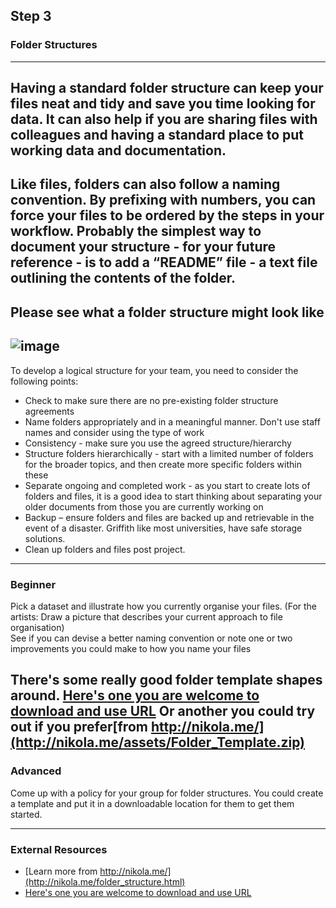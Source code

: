 ## Step 3
### Folder Structures
---
## Having a standard folder structure can keep your files neat and tidy and save you time looking for data.  It can also help if you are sharing files with colleagues and having a standard place to put working data and documentation.

Like files, folders can also follow a naming convention. By prefixing with numbers, you can force your files to be ordered by the steps in your workflow. Probably the simplest way to document your structure - for your future reference - is to add a “README” file - a text file outlining the contents of the folder. 
---
Please see what a folder structure might look like
---
![image](https://github.com/guereslib/Reproducible-Research-Things/raw/master/images/folderstructure.jpg)
---
To develop a logical structure for your team, you need to consider the following points:
* Check to make sure there are no pre-existing folder structure agreements
* Name folders appropriately and in a meaningful manner. Don't use staff names and consider using the type of work
* Consistency - make sure you use the agreed structure/hierarchy 
* Structure folders hierarchically - start with a limited number of folders for the broader topics, and then create more specific folders within these
* Separate ongoing and completed work - as you start to create lots of folders and files, it is a good idea to start thinking about separating your older documents from those you are currently working on
* Backup – ensure folders and files are backed up and retrievable in the event of a disaster. Griffith like most universities, have safe storage solutions.
* Clean up folders and files post project.
---
### Beginner
Pick a dataset and illustrate how you currently organise your files.
(For the artists: Draw a picture that describes your current approach to file organisation)  
See if you can devise a better naming convention or note one or two improvements you could make to how you name your files

There's some really good folder template shapes around. [Here's one you are welcome to download and use URL](https://github.com/guereslib/MyResearchProjects/archive/master.zip) 
Or another you could try out if you prefer[from http://nikola.me/](http://nikola.me/assets/Folder_Template.zip)
---
### Advanced

Come up with a policy for your group for folder structures. You could create a template and put it in a downloadable location for them to get them started. 

---
### External Resources
* [Learn more from http://nikola.me/](http://nikola.me/folder_structure.html)
* [Here's one you are welcome to download and use URL](https://github.com/guereslib/MyResearchProjects/archive/master.zip)
